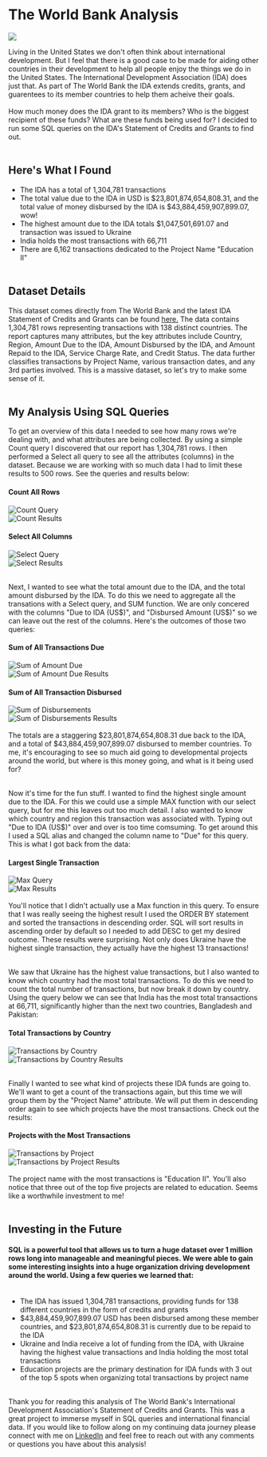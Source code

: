 # The World Bank Analysis <br>
<img src="The World Bank.png?raw=true"/> <br>

Living in the United States we don't often think about international development. But I feel that there is a good case to be made for aiding other countries in their development to help all people enjoy the things we do in the United States. The International Development Association (IDA) does just that. As part of The World Bank the IDA extends credits, grants, and guarentees to its member countries to help them acheive their goals. <br><br>
How much money does the IDA grant to its members? Who is the biggest recipient of these funds? What are these funds being used for? I decided to run some SQL queries on the IDA's Statement of Credits and Grants to find out. <br><br>

## Here's What I Found <br>
- The IDA has a total of 1,304,781 transactions
- The total value due to the IDA in USD is $23,801,874,654,808.31, and the total value of money disbursed by the IDA is $43,884,459,907,899.07, wow!
- The highest amount due to the IDA totals $1,047,501,691.07 and transaction was issued to Ukraine
- India holds the most transactions with 66,711
- There are 6,162 transactions dedicated to the Project Name "Education II"
<br><br>

## Dataset Details <br>
This dataset comes directly from The World Bank and the latest IDA Statement of Credits and Grants can be found [here.](https://finances.worldbank.org/Loans-and-Credits/IDA-Statement-Of-Credits-and-Grants-Historical-Dat/tdwh-3krx/about_data) The data contains 1,304,781 rows representing transactions with 138 distinct countries. The report captures many attributes, but the key attributes include Country, Region, Amount Due to the IDA, Amount Disbursed by the IDA, and Amount Repaid to the IDA, Service Charge Rate, and Credit Status. The data further classifies transactions by Project Name, various transaction dates, and any 3rd parties involved. This is a massive dataset, so let's try to make some sense of it.
<br><br>

## My Analysis Using SQL Queries <br>
To get an overview of this data I needed to see how many rows we're dealing with, and what attributes are being collected. By using a simple Count query I discovered that our report has 1,304,781 rows. I then performed a Select all query to see all the attributes (columns) in the dataset. Because we are working with so much data I had to limit these results to 500 rows. See the queries and results below: <br>

#### Count All Rows <br>
![Count Query](wb_count2.png) <br>
![Count Results](wb_countallpic.png) <br>
#### Select All Columns <br>
![Select Query](wb_selectall2.png) <br>
![Select Results](wb_selectallpic.png) <br><br>

Next, I wanted to see what the total amount due to the IDA, and the total amount disbursed by the IDA. To do this we need to aggregate all the transations with a Select query, and SUM function. We are only concered with the columns "Due to IDA (US$)", and "Disbursed Amount (US$)" so we can leave out the rest of the columns. Here's the outcomes of those two queries: <br>
#### Sum of All Transactions Due <br>
![Sum of Amount Due](wb_sum2.png) <br>
![Sum of Amount Due Results](wb_sumpic.png) <br>
#### Sum of All Transaction Disbursed <br>
![Sum of Disbursements](wb_sumdis.png) <br>
![Sum of Disbursements Results](wb_sumdispic.png) <br><br>
The totals are a staggering $23,801,874,654,808.31 due back to the IDA, and a total of $43,884,459,907,899.07 disbursed to member countries. To me, it's encouraging to see so much aid going to developmental projects around the world, but where is this money going, and what is it being used for?<br><br>

Now it's time for the fun stuff. I wanted to find the highest single amount due to the IDA. For this we could use a simple MAX function with our select query, but for me this leaves out too much detail. I also wanted to know which country and region this transaction was associated with. Typing out "Due to IDA (US$)" over and over is too time comsuming. To get around this I used a SQL alias and changed the column name to "Due" for this query. This is what I got back from the data: <br>
#### Largest Single Transaction <br>
![Max Query](wb_max.png) <br>
![Max Results](wb_maxpic.png) <br><br>
You'll notice that I didn't actually use a Max function in this query. To ensure that I was really seeing the highest result I used the ORDER BY statement and sorted the transactions in descending order. SQL will sort results in ascending order by default so I needed to add DESC to get my desired outcome. These results were surprising. Not only does Ukraine have the highest single transaction, they actually have the highest 13 transactions! <br><br>

We saw that Ukraine has the highest value transactions, but I also wanted to know which country had the most total transactions. To do this we need to count the total number of transactions, but now break it down by country. Using the query below we can see that India has the most total transactions at 66,711, significantly higher than the next two countries, Bangladesh and Pakistan: <br>
#### Total Transactions by Country <br>
![Transactions by Country](wb_countrytrans.png) <br>
![Transactions by Country Results](wb_countrytranspic.png) <br><br>

Finally I wanted to see what kind of projects these IDA funds are going to. We'll want to get a count of the transactions again, but this time we will group them by the "Project Name" attribute. We will put them in descending order again to see which projects have the most transactions. Check out the results: <br>
#### Projects with the Most Transactions <br>
![Transactions by Project](wb_projects.png) <br>
![Transactions by Project Results](wb_projectspic.png) <br><br>
The project name with the most transactions is "Education II". You'll also notice that three out of the top five projects are related to education. Seems like a worthwhile investment to me! <br><br>

## Investing in the Future <br>
#### SQL is a powerful tool that allows us to turn a huge dataset over 1 million rows long into manageable and meaningful pieces. We were able to gain some interesting insights into a huge organization driving development around the world. Using a few queries we learned that: <br><br>
- The IDA has issued 1,304,781 transactions, providing funds for 138 different countries in the form of credits and grants
- $43,884,459,907,899.07 USD has been disbursed among these member countries, and $23,801,874,654,808.31 is currently due to be repaid to the IDA
- Ukraine and India receive a lot of funding from the IDA, with Ukraine having the highest value transactions and India holding the most total transactions
- Education projects are the primary destination for IDA funds with 3 out of the top 5 spots when organizing total transactions by project name <br><br>

Thank you for reading this analysis of The World Bank's International Development Association's Statement of Credits and Grants. This was a great project to immerse myself in SQL queries and international financial data. If you would like to follow along on my continuing data journey please connect with me on [LinkedIn](https://www.linkedin.com/in/webb-kimmel-346701a8/) and feel free to reach out with any comments or questions you have about this analysis!
